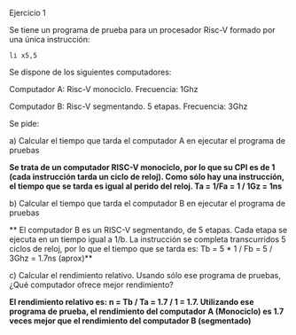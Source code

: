 Ejercicio 1

Se tiene un programa de prueba para un procesador Risc-V formado por una única instrucción:

``li x5,5``

Se dispone de los siguientes computadores:

Computador A: Risc-V monociclo. Frecuencia: 1Ghz

Computador B: Risc-V segmentando. 5 etapas. Frecuencia: 3Ghz

Se pide:

a) Calcular el tiempo que tarda el computador A en ejecutar el programa de pruebas

**Se trata de un computador RISC-V monociclo, por lo que su CPI es de 1 (cada instrucción tarda un ciclo de reloj). 
Como sólo hay una instrucción, el tiempo que se tarda es igual al perido del reloj. Ta = 1/Fa = 1 / 1Gz = 1ns**

b) Calcular el tiempo que tarda el computador B en ejecutar el programa de pruebas

** El computador B es un RISC-V segmentando, de 5 etapas. Cada etapa se ejecuta en un tiempo igual a 1/b. 
La instrucción se completa transcurridos 5 ciclos de reloj, por lo que el tiempo que se tarda es: Tb = 5 * 1 / Fb = 5 / 3Ghz = 1.7ns (aprox)**

c) Calcular el rendimiento relativo. Usando sólo ese programa de pruebas, ¿Qué computador ofrece mejor rendimiento?

**El rendimiento relativo es: n = Tb / Ta = 1.7 / 1 = 1.7. Utilizando ese programa de prueba, el rendimiento del computador A (Monociclo) es 1.7 veces mejor que el rendimiento del computador B (segmentado)**
